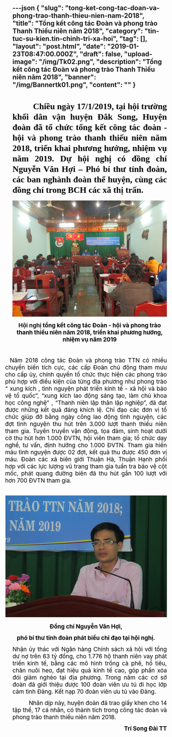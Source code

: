 ---json
{
    "slug": "tong-ket-cong-tac-doan-va-phong-trao-thanh-thieu-nien-nam-2018",
    "title": "Tổng kết công tác Đoàn và phong trào Thanh Thiếu niên năm 2018",
    "category": "tin-tuc-su-kien.tin-chinh-tri-xa-hoi",
    "tag": [],
    "layout": "post.html",
    "date": "2019-01-23T08:47:00.000Z",
    "draft": false,
    "upload-image": "/img/Tk02.png",
    "description": "Tổng kết công tác Đoàn và phong trào Thanh Thiếu niên năm 2018",
    "banner": "/img/Bannertk01.png",
    "__content__": ""
}
---
<h1 style="text-align:justify">&nbsp;&nbsp;&nbsp;&nbsp;&nbsp;&nbsp;&nbsp;&nbsp;&nbsp; <span style="font-family:&quot;Times New Roman&quot;,&quot;serif&quot;"><span style="color:black">Chiều ng&agrave;y 17/1/2019, tại hội trường khối d&acirc;n vận huyện Đắk Song, Huyện đo&agrave;n đ&atilde; tổ chức tổng kết c&ocirc;ng t&aacute;c đo&agrave;n - hội v&agrave; phong tr&agrave;o thanh thiếu ni&ecirc;n năm 2018, triển khai phương hướng, nhiệm vụ năm 2019. Dự hội nghị c&oacute; đồng ch&iacute; Nguyễn Văn Hợi &ndash; Ph&oacute; b&iacute; thư tỉnh đo&agrave;n, c&aacute;c ban ngh&agrave;nh đo&agrave;n thể huyện, c&ugrave;ng c&aacute;c đồng ch&iacute; trong BCH c&aacute;c x&atilde; thị trấn.</span></span></h1>

<p><img alt="" src="/img/Tk01.png" /></p>

<p style="text-align:center"><strong><span style="font-size:14.0pt">Hội nghị <span style="color:black">tổng kết c&ocirc;ng t&aacute;c Đo&agrave;n - hội v&agrave; phong tr&agrave;o thanh thiếu ni&ecirc;n năm 2018, triển khai phương hướng, nhiệm vụ năm 2019</span></span></strong></p>

<p>&nbsp;</p>

<p style="margin-left:-.25in; text-align:justify">&nbsp; <span style="font-size:14.0pt"><span style="background-color:white"><span style="color:black">Năm 2018 c&ocirc;ng t&aacute;c Đo&agrave;n v&agrave; phong tr&agrave;o TTN c&oacute; nhiều chuyển biến t&iacute;ch cực, c&aacute;c cấp Đo&agrave;n chủ động tham mưu cho cấp ủy, ch&iacute;nh quyền tổ chức thực hiện c&aacute;c phong tr&agrave;o ph&ugrave; hợp với điều kiện của từng địa phương như phong tr&agrave;o &ldquo; xung k&iacute;ch , t&igrave;nh nguyện ph&aacute;t triển kinh tế - x&atilde; hội v&agrave; bảo vệ tổ quốc&rdquo;, &ldquo;xung k&iacute;ch lao động s&aacute;ng tạo, l&agrave;m chủ khoa học c&ocirc;ng nghệ&rdquo; , &ldquo;Thanh ni&ecirc;n lập th&acirc;n lập nghiệp&rdquo;, đ&atilde; đạt được những kết quả đ&aacute;ng kh&iacute;ch lệ. Chỉ đạo c&aacute;c đơn vị tổ chức gi&uacute;p đỡ bằng ng&agrave;y c&ocirc;ng lao động t&igrave;nh nguyện, c&aacute;c đợt t&igrave;nh nguyện thu h&uacute;t tr&ecirc;n 3.000 lượt thanh thiếu ni&ecirc;n tham gia. Tuy&ecirc;n truyền vận động, tọa đ&agrave;m, sinh hoạt dưới cờ thu h&uacute;t hơn 1.000 ĐVTN, hội vi&ecirc;n tham gia; tổ chức dạy nghề, tư vấn, định hướng cho 1.000 ĐVTN. Tham gia hiến m&aacute;u t&igrave;nh nguyện được 02 đợt, kết quả thu được 450 đơn vị m&aacute;u. Đo&agrave;n c&aacute;c x&atilde; bi&ecirc;n giới Thuận H&agrave;, Thuận Hạnh phối hợp với c&aacute;c lực lượng vũ trang tham gia tuần tra bảo vệ cột mốc, ph&aacute;t quang đường bi&ecirc;n đ&atilde; thu h&uacute;t gần 100 lượt với hơn 700 ĐVTN tham gia.</span></span></span></p>

<p style="margin-left:-.25in; text-align:justify"><span style="font-size:14.0pt"><span style="background-color:white"><span style="color:black">&nbsp;<img alt="" src="/img/Tk02.png" /></span></span></span></p>

<p style="margin-left:-.25in; text-align:center"><strong><span style="font-size:14.0pt"><span style="background-color:white"><span style="color:black">Đồng ch&iacute; Nguyễn Văn Hợi,</span></span></span></strong></p>

<p style="margin-left:-.25in; text-align:center"><strong><span style="font-size:14.0pt"><span style="background-color:white"><span style="color:black">ph&oacute; b&iacute; thư tỉnh đo&agrave;n ph&aacute;t biểu chỉ đạo tại hội nghị.</span></span></span></strong></p>

<p style="text-align:justify"><span style="background-color:white"><span style="font-size:14.0pt"><span style="background-color:white"><span style="color:black">Nhận ủy th&aacute;c với Ng&acirc;n h&agrave;ng Ch&iacute;nh s&aacute;ch x&atilde; hội với tổng dư nợ tr&ecirc;n 63 tỷ đồng, cho 1.776 hộ thanh ni&ecirc;n vay ph&aacute;t triển kinh tế, bằng c&aacute;c m&ocirc; h&igrave;nh trồng c&agrave; ph&ecirc;, hồ ti&ecirc;u, chăn nu&ocirc;i heo, đạt hiệu quả kinh tế cao, g&oacute;p phần x&oacute;a đ&oacute;i giảm ngh&egrave;o tại địa phương. Trong năm c&aacute;c cơ sở đo&agrave;n đ&atilde; giới thiệu được 100 đo&agrave;n vi&ecirc;n ưu t&uacute; đi học lớp cảm t&igrave;nh Đảng. Kết nạp 70 đo&agrave;n vi&ecirc;n ưu t&uacute; v&agrave;o Đảng.</span></span></span></span></p>

<p style="text-align:justify"><span style="font-size:14.0pt"><span style="color:black">&nbsp;&nbsp;&nbsp;&nbsp;&nbsp;&nbsp;&nbsp;&nbsp;&nbsp; <span style="background-color:white">Nh&acirc;n dịp n&agrave;y, huyện đo&agrave;n đ&atilde; trao giấy khen cho 14 tập thể, 17 c&aacute; nh&acirc;n, c&oacute; th&agrave;nh t&iacute;ch trong c&ocirc;ng t&aacute;c đo&agrave;n v&agrave; phong tr&agrave;o thanh thiếu ni&ecirc;n năm 2018.</span></span></span></p>

<p style="text-align:right"><strong><span style="font-size:14.0pt"><span style="background-color:white"><span style="color:black">Tr&iacute; Song Đ&agrave;i TT</span></span></span></strong></p>

<p style="text-align:right">&nbsp;</p>
